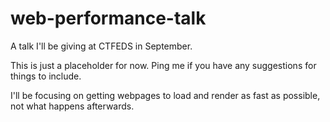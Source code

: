 # web-performance-talk

A talk I'll be giving at CTFEDS in September.

This is just a placeholder for now. Ping me if you have any suggestions for things to include.

I'll be focusing on getting webpages to load and render as fast as possible, not what happens afterwards.
